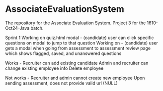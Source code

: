 # AssociateEvaluationSystem
The repository for the Associate Evaluation System. Project 3 for the 1610-Oct24-Java batch.

Sprint 1
Working on quiz.html modal - (candidate) user can click specific questions on modal to jump to that question 
Working on - (candidate) user gets a modal when going from assessment to assessment review page which shows flagged, saved, and unanswered questions 

Works - 
Recruiter can add existing candidate
Admin and recruiter can change existing employee info
Delete employee

Not works - 
Recruiter and admin cannot create new employee
Upon sending assessment, does not provide valid url (NULL)